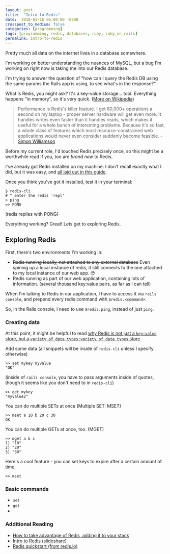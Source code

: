 ```yaml
---
layout: post
title:  "Intro to Redis"
date:  2018-01-16 06:00:00 -0700
crosspost_to_medium: false
categories: [programming]
tags: [programming, redis, databases, ruby, ruby_on_rails]
permalink: intro-to-redis
---
```


Pretty much all data on the internet lives in a database somewhere.

I'm working on better understanding the nuances of MySQL, but a bug I'm working on right now is taking me into our Redis database.

I'm trying to answer the question of "how can I query the Redis DB using the same params the Rails app is using, to see what's in the response?"

What is Redis, you might ask? It's a key-value storage... tool. Everything happens "in memory", so it's very quick. ([More on Wikipedia](https://en.wikipedia.org/wiki/Redis))

> Performance is Redis's killer feature. I get 80,000+ operations a second on my laptop - proper server hardware will get even more. It handles writes even faster than it handles reads, which makes it useful for a whole bunch of interesting problems. Because it's so fast, a whole class of features which most resource-constrained web applications would never even consider suddenly become feasible. - [Simon Williamson](https://web.archive.org/web/20120118030804/http://simonwillison.net/static/2010/redis-tutorial/)

Before my current role, I'd touched Redis precisely once, so this might be a worthwhile read if you, too are *brand new* to Redis.

I've already got Redis installed on my machine. I don't recall exactly what I did, but it was easy, and [all laid out in this guide](https://redis.io/topics/quickstart).

Once you think you've got it installed, test it in your terminal:

```shell
$ redis-cli
# ^ enter the redis 'repl'
> ping
=> PONG
```
(redis replies with PONG)

Everything working? Great! Lets get to exploring Redis.

<!--more-->

## Exploring Redis

First, there's two environments I'm working in:

- <s>Redis running locally, not attached to any external database</s> Even spinnig up a local instance of redis, it still connects to the one attached to my local instance of our web app. 😯
- Redis running as part of our web application, containing lots of information. (several thousand key:value pairs, as far as I can tell)

When I'm talking to Redis in our application, I have to access it via `rails console`, and prepend every redis command with `$redis.<command>`.

So, in the Rails console, I need to use `$redis.ping`, instead of just `ping`.

### Creating data

At this point, it might be helpful to read [why Redis is not just a `key:value` store, but a `variety_of_data_types:variety_of_data_types` store](https://redis.io/topics/data-types-intro)

Add some data (all snippets will be inside of `redis-cli` unless I specify otherwise)

```
>> set mykey myvalue
"OK"
```

(inside of `rails console`, you have to pass arguments inside of quotes, though it seems like you don't need to in `redis-cli`)

```
>> get mykey
"myvalue2"
```

You can do multiple SETs at once (Multiple SET: MSET)

```
>> mset a 10 b 20 c 30
OK
```

You can do multiple GETs at once, too. (MGET)

```
>> mget a b c
1) "10"
2) "20"
3) "30"
```

Here's a cool feature - you can set keys to expire after a certain amount of time.

```
>> mset 
```


### Basic commands

- `set`
- `get`
-



### Additional Reading

- [How to take advantage of Redis, adding it to your stack](http://oldblog.antirez.com/post/take-advantage-of-redis-adding-it-to-your-stack.html)
- [Intro to Redis (slideshare)](https://www.slideshare.net/dvirsky/introduction-to-redis-version-2)
- [Redis quickstart (from redis.io)](https://redis.io/topics/quickstart)
